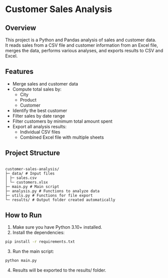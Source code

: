 # Customer Sales Analysis

## Overview
This project is a Python and Pandas analysis of sales and customer data.  
It reads sales from a CSV file and customer information from an Excel file, merges the data, performs various analyses, and exports results to CSV and Excel.

## Features
- Merge sales and customer data
- Compute total sales by:
  - City
  - Product
  - Customer
- Identify the best customer
- Filter sales by date range
- Filter customers by minimum total amount spent
- Export all analysis results:
  - Individual CSV files
  - Combined Excel file with multiple sheets

## Project Structure
```text

customer-sales-analysis/
├─ data/ # Input files
│ ├─ sales.csv
│ └─ customers.xlsx
├─ main.py # Main script
├─ analysis.py # Functions to analyze data
├─ utils.py # Functions for file export
└─ results/ # Output folder created automatically

```

## How to Run
1. Make sure you have Python 3.10+ installed.
2. Install the dependencies:
```bash
pip install -r requirements.txt
```
3. Run the main script:
```bash
python main.py
```
4. Results will be exported to the results/ folder.
